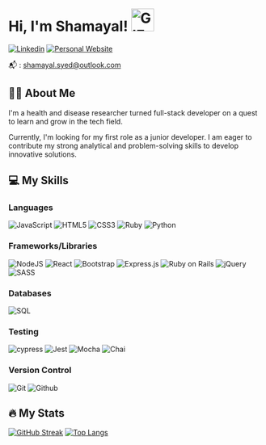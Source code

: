 # Hi, I'm Shamayal! <img src="https://media0.giphy.com/media/v1.Y2lkPTc5MGI3NjExMGQzODE4NDhhZjVkOThhMWJhOGJlODZhZTA1OGVjYzJkZDBkM2Y1ZSZlcD12MV9pbnRlcm5hbF9naWZzX2dpZklkJmN0PXM/UnyblOs6hGx9Mli7jq/giphy.gif" width="45" alt="GIF">

[![Linkedin](https://img.shields.io/badge/LinkedIn-0077B5?style=for-the-badge&logo=linkedin&logoColor=white)](https://www.linkedin.com/in/shamayal-syed/)
[![Personal Website](https://img.shields.io/badge/website-000000?style=for-the-badge&logo=About.me&logoColor=white)](https://shamayal.me/)

📬 : shamayal.syed@outlook.com

## 👩‍💻 About Me

I'm a health and disease researcher turned full-stack developer on a quest to learn and grow in the tech field.

Currently, I'm looking for my first role as a junior developer. I am eager to contribute my strong analytical and problem-solving skills to develop innovative solutions.

## 💻 My Skills

### Languages

![JavaScript](https://img.shields.io/badge/JavaScript-323330?style=for-the-badge&logo=javascript&logoColor=F7DF1E)
![HTML5](https://img.shields.io/badge/HTML5-E34F26?style=for-the-badge&logo=html5&logoColor=white)
![CSS3](https://img.shields.io/badge/CSS3-1572B6?style=for-the-badge&logo=css3&logoColor=white)
![Ruby](https://img.shields.io/badge/Ruby-CC342D?style=for-the-badge&logo=ruby&logoColor=white)
![Python](https://img.shields.io/badge/python-3670A0?style=for-the-badge&logo=python&logoColor=ffdd54)

### Frameworks/Libraries

![NodeJS](https://img.shields.io/badge/node.js-6DA55F?style=for-the-badge&logo=node.js&logoColor=white)
![React](https://img.shields.io/badge/react-%2320232a.svg?style=for-the-badge&logo=react&logoColor=%2361DAFB)
![Bootstrap](https://img.shields.io/badge/bootstrap-%238511FA.svg?style=for-the-badge&logo=bootstrap&logoColor=white)
![Express.js](https://img.shields.io/badge/express.js-%23404d59.svg?style=for-the-badge&logo=express&logoColor=%2361DAFB)
![Ruby on Rails](https://img.shields.io/badge/Ruby_on_Rails-CC0000?style=for-the-badge&logo=ruby-on-rails&logoColor=white)
![jQuery](https://img.shields.io/badge/jquery-%230769AD.svg?style=for-the-badge&logo=jquery&logoColor=white)
![SASS](https://img.shields.io/badge/SASS-hotpink.svg?style=for-the-badge&logo=SASS&logoColor=white)

### Databases

![SQL](https://img.shields.io/badge/PostgreSQL-316192?style=for-the-badge&logo=postgresql&logoColor=white)

### Testing

![cypress](https://img.shields.io/badge/-cypress-%23E5E5E5?style=for-the-badge&logo=cypress&logoColor=058a5e)
![Jest](https://img.shields.io/badge/-jest-%23C21325?style=for-the-badge&logo=jest&logoColor=white)
![Mocha](https://img.shields.io/badge/-mocha-%238D6748?style=for-the-badge&logo=mocha&logoColor=white)
![Chai](https://img.shields.io/badge/chai.js-323330?style=for-the-badge&logo=chai&logoColor=red)

### Version Control

![Git](https://img.shields.io/badge/git-%23F05033.svg?style=for-the-badge&logo=git&logoColor=white)
![Github](https://img.shields.io/badge/GitHub-100000?style=for-the-badge&logo=github&logoColor=white)

## 🔥 My Stats

[![GitHub Streak](https://streak-stats.demolab.com?user=Shamayal&theme=sunset-gradient&border_radius=10)](https://git.io/streak-stats)
[![Top Langs](https://github-readme-stats.vercel.app/api/top-langs/?username=Shamayal&layout=compact&theme=vision-friendly-dark)](https://github.com/anuraghazra/github-readme-stats)
